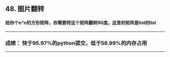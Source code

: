 ## 48. 图片翻转   

#### 给你个n*n的方形矩阵，你需要将这个矩阵翻转90度。这里的矩阵是list的list
---
### 成绩： 快于95.97%的python提交，低于56.99%的内存占用
---
